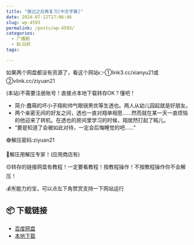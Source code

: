 ```yaml
---
title: "做过之后再复习[中文字幕]"
date: 2024-07-12T17:06:46
slug: wp-4593
permalink: /posts/wp-4593/
categories:
  - 广播剧
  - BL日抓
tags:

---
```


如果两个网盘都没有资源了，看这个网站👉①link3.cc/xianyu21或②vlink.cc/ziyuan21

(本站)不需要注册账号！直接点本地下载转存OK？懂吧！

*   简介:蠢萌的坏小子翔和帅气眼镜男优等生透也。两人从幼儿园起就是好朋友。
*   ​两个亲密无间的好友之间，透也一直对翔单相思……​然而就在某一天一直烦恼的他迎来了转机。​在透也的房间里学习的时候，翔居然打起了盹儿。
*   ​“要是知道了会被如此对待，一定会后悔睡觉的吧……”

🟢解压密码:ziyuan21

🔵解压用解压专家！(应用商店有)

🟡转存的链接网盘有教程！一定要看教程！按教程操作！不按教程操作你不会解压！

💰🈶能力的宝，可以点左下角赞赏支持一下网站运行

## 📦 下载链接
- [百度网盘](https://blziyuan21.com/pay-download/4593?key=d3ab50325c&down_id=0)
- [本地下载](https://blziyuan21.com/pay-download/4593?key=d3ab50325c&down_id=1)

